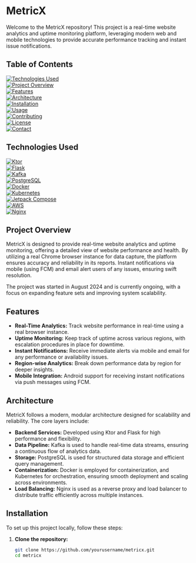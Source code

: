 # MetricX

Welcome to the MetricX repository! This project is a real-time website analytics and uptime monitoring platform, leveraging modern web and mobile technologies to provide accurate performance tracking and instant issue notifications.

## Table of Contents

[![Technologies Used](https://img.shields.io/badge/Technologies%20Used-4CAF50?style=flat-square)](#technologies-used)  
[![Project Overview](https://img.shields.io/badge/Project%20Overview-2196F3?style=flat-square)](#project-overview)  
[![Features](https://img.shields.io/badge/Features-9C27B0?style=flat-square)](#features)  
[![Architecture](https://img.shields.io/badge/Architecture-FF9800?style=flat-square)](#architecture)  
[![Installation](https://img.shields.io/badge/Installation-673AB7?style=flat-square)](#installation)  
[![Usage](https://img.shields.io/badge/Usage-00BCD4?style=flat-square)](#usage)  
[![Contributing](https://img.shields.io/badge/Contributing-FFC107?style=flat-square)](#contributing)  
[![License](https://img.shields.io/badge/License-795548?style=flat-square)](#license)  
[![Contact](https://img.shields.io/badge/Contact-8BC34A?style=flat-square)](#contact)

## Technologies Used

[![Ktor](https://img.shields.io/badge/Ktor-0095D5?style=flat-square&logo=ktor&logoColor=white)](https://ktor.io/)  
[![Flask](https://img.shields.io/badge/Flask-4285F4?style=flat-square&logo=flask&logoColor=white)](https://flask.palletsprojects.com/)  
[![Kafka](https://img.shields.io/badge/Kafka-1DA1F2?style=flat-square&logo=apache-kafka&logoColor=white)](https://kafka.apache.org/)  
[![PostgreSQL](https://img.shields.io/badge/PostgreSQL-5586A4?style=flat-square&logo=postgresql&logoColor=white)](https://www.postgresql.org/)  
[![Docker](https://img.shields.io/badge/Docker-3C3C3D?style=flat-square&logo=docker&logoColor=white)](https://www.docker.com/)  
[![Kubernetes](https://img.shields.io/badge/Kubernetes-326CE5?style=flat-square&logo=kubernetes&logoColor=white)](https://kubernetes.io/)  
[![Jetpack Compose](https://img.shields.io/badge/Jetpack%20Compose-4285F4?style=flat-square&logo=jetpack-compose&logoColor=white)](https://developer.android.com/jetpack/compose)  
[![AWS](https://img.shields.io/badge/AWS-FF9900?style=flat-square&logo=amazon-aws&logoColor=white)](https://aws.amazon.com/)  
[![Nginx](https://img.shields.io/badge/Nginx-009639?style=flat-square&logo=nginx&logoColor=white)](https://www.nginx.com/)

## Project Overview

MetricX is designed to provide real-time website analytics and uptime monitoring, offering a detailed view of website performance and health. By utilizing a real Chrome browser instance for data capture, the platform ensures accuracy and reliability in its reports. Instant notifications via mobile (using FCM) and email alert users of any issues, ensuring swift resolution.

The project was started in August 2024 and is currently ongoing, with a focus on expanding feature sets and improving system scalability.

## Features

- **Real-Time Analytics:** Track website performance in real-time using a real browser instance.
- **Uptime Monitoring:** Keep track of uptime across various regions, with escalation procedures in place for downtime.
- **Instant Notifications:** Receive immediate alerts via mobile and email for any performance or availability issues.
- **Region-wise Analytics:** Break down performance data by region for deeper insights.
- **Mobile Integration:** Android support for receiving instant notifications via push messages using FCM.

## Architecture

MetricX follows a modern, modular architecture designed for scalability and reliability. The core layers include:

- **Backend Services:** Developed using Ktor and Flask for high performance and flexibility.
- **Data Pipeline:** Kafka is used to handle real-time data streams, ensuring a continuous flow of analytics data.
- **Storage:** PostgreSQL is used for structured data storage and efficient query management.
- **Containerization:** Docker is employed for containerization, and Kubernetes for orchestration, ensuring smooth deployment and scaling across environments.
- **Load Balancing:** Nginx is used as a reverse proxy and load balancer to distribute traffic efficiently across multiple instances.

## Installation

To set up this project locally, follow these steps:

1. **Clone the repository:**
   ```bash
   git clone https://github.com/yourusername/metricx.git
   cd metricx
